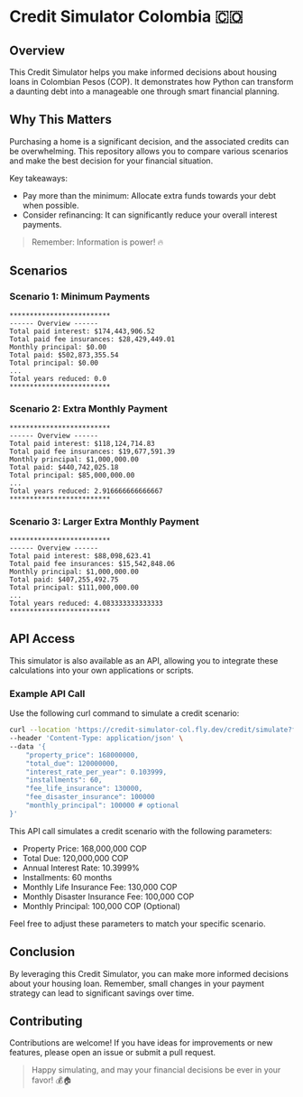 # Credit Simulator Colombia 🇨🇴

## Overview

This Credit Simulator helps you make informed decisions about housing loans in Colombian Pesos (COP). It demonstrates how Python can transform a daunting debt into a manageable one through smart financial planning.

## Why This Matters

Purchasing a home is a significant decision, and the associated credits can be overwhelming. This repository allows you to compare various scenarios and make the best decision for your financial situation.

Key takeaways:
- Pay more than the minimum: Allocate extra funds towards your debt when possible.
- Consider refinancing: It can significantly reduce your overall interest payments.

> Remember: Information is power! 🔥

## Scenarios

### Scenario 1: Minimum Payments

```shell
************************* 
------ Overview ------ 
Total paid interest: $174,443,906.52 
Total paid fee insurances: $28,429,449.01 
Monthly principal: $0.00 
Total paid: $502,873,355.54 
Total principal: $0.00 
...
Total years reduced: 0.0 
************************* 
```

### Scenario 2: Extra Monthly Payment

```shell
************************* 
------ Overview ------ 
Total paid interest: $118,124,714.83 
Total paid fee insurances: $19,677,591.39 
Monthly principal: $1,000,000.00 
Total paid: $440,742,025.18 
Total principal: $85,000,000.00 
...
Total years reduced: 2.916666666666667 
************************* 
```

### Scenario 3: Larger Extra Monthly Payment

```shell
************************* 
------ Overview ------ 
Total paid interest: $88,098,623.41 
Total paid fee insurances: $15,542,848.06 
Monthly principal: $1,000,000.00 
Total paid: $407,255,492.75 
Total principal: $111,000,000.00 
...
Total years reduced: 4.083333333333333 
************************* 
```

## API Access

This simulator is also available as an API, allowing you to integrate these calculations into your own applications or scripts.

### Example API Call

Use the following curl command to simulate a credit scenario:

```bash
curl --location 'https://credit-simulator-col.fly.dev/credit/simulate?first_due_date=2024-08-25' \
--header 'Content-Type: application/json' \
--data '{
    "property_price": 168000000,
    "total_due": 120000000,
    "interest_rate_per_year": 0.103999,
    "installments": 60,
    "fee_life_insurance": 130000,
    "fee_disaster_insurance": 100000
    "monthly_principal": 100000 # optional
}'
```

This API call simulates a credit scenario with the following parameters:
- Property Price: 168,000,000 COP
- Total Due: 120,000,000 COP
- Annual Interest Rate: 10.3999%
- Installments: 60 months
- Monthly Life Insurance Fee: 130,000 COP
- Monthly Disaster Insurance Fee: 100,000 COP
- Monthly Principal: 100,000 COP (Optional)

Feel free to adjust these parameters to match your specific scenario.

## Conclusion

By leveraging this Credit Simulator, you can make more informed decisions about your housing loan. Remember, small changes in your payment strategy can lead to significant savings over time.

## Contributing

Contributions are welcome! If you have ideas for improvements or new features, please open an issue or submit a pull request.


> Happy simulating, and may your financial decisions be ever in your favor! 💰🏠
